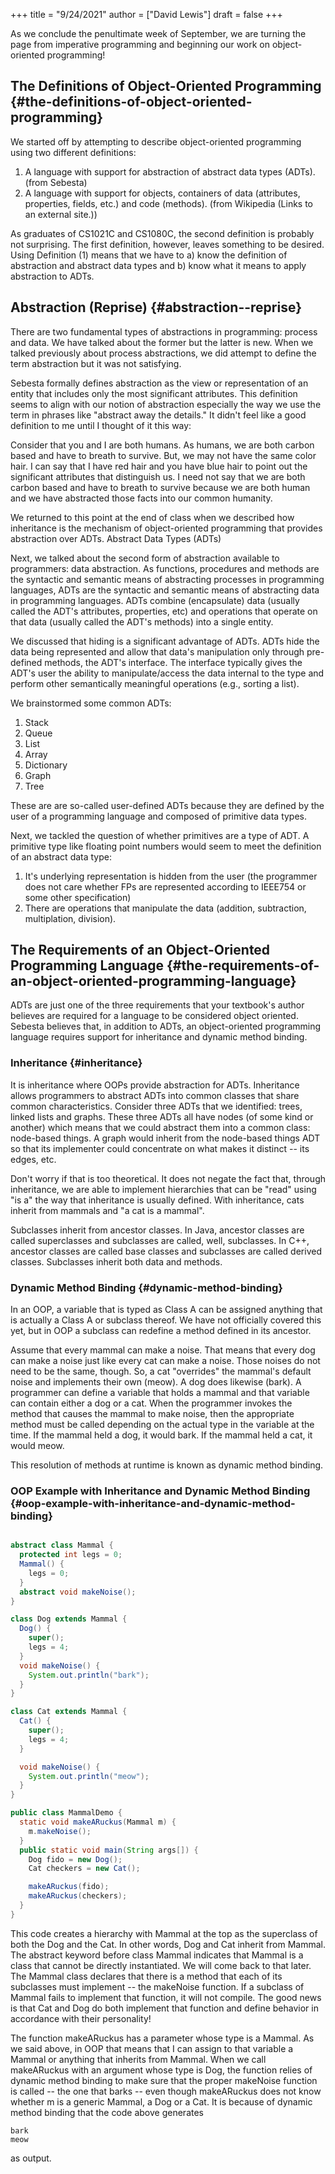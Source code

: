 +++
title = "9/24/2021"
author = ["David Lewis"]
draft = false
+++

As we conclude the penultimate week of September, we are turning the page from imperative programming and beginning our work on object-oriented programming!


## The Definitions of Object-Oriented Programming {#the-definitions-of-object-oriented-programming}

We started off by attempting to describe object-oriented programming using two different definitions:

1.  A language with support for abstraction of abstract data types (ADTs).​ (from Sebesta)
2.  A language with support for objects, containers of data (attributes, properties, fields, etc.) and code (methods).​ (from Wikipedia (Links to an external site.))

As graduates of CS1021C and CS1080C, the second definition is probably not surprising. The first definition, however, leaves something to be desired. Using Definition (1) means that we have to a) know the definition of abstraction and abstract data types and b) know what it means to apply abstraction to ADTs.


## Abstraction (Reprise) {#abstraction--reprise}

There are two fundamental types of abstractions in programming: process and data. We have talked about the former but the latter is new. When we talked previously about process abstractions, we did attempt to define the term abstraction but it was not satisfying.

Sebesta formally defines abstraction as the view or representation of an entity that includes only the most significant attributes. This definition seems to align with our notion of abstraction especially the way we use the term in phrases like "abstract away the details." It didn't feel like a good definition to me until I thought of it this way:

Consider that you and I are both humans. As humans, we are both carbon based and have to breath to survive. But, we may not have the same color hair. I can say that I have red hair and you have blue hair to point out the significant attributes that distinguish us. I need not say that we are both carbon based and have to breath to survive because we are both human and we have abstracted those facts into our common humanity.

We returned to this point at the end of class when we described how inheritance is the mechanism of object-oriented programming that provides abstraction over ADTs.
Abstract Data Types (ADTs)

Next, we talked about the second form of abstraction available to programmers: data abstraction. As functions, procedures and methods are the syntactic and semantic means of abstracting processes in programming languages, ADTs are the syntactic and semantic means of abstracting data in programming languages. ADTs combine (encapsulate) data (usually called the ADT's attributes, properties, etc) and operations that operate on that data (usually called the ADT's methods) into a single entity.

We discussed that hiding is a significant advantage of ADTs. ADTs hide the data being represented and allow that data's manipulation only through pre-defined methods, the ADT's interface. The interface typically gives the ADT's user the ability to manipulate/access the data internal to the type and perform other semantically meaningful operations (e.g., sorting a list).

We brainstormed some common ADTs:

1.  Stack
2.  Queue
3.  List
4.  Array
5.  Dictionary
6.  Graph
7.  Tree

These are are so-called user-defined ADTs because they are defined by the user of a programming language and composed of primitive data types.

Next, we tackled the question of whether primitives are a type of ADT. A primitive type like floating point numbers would seem to meet the definition of an abstract data type:

1.  It's underlying representation is hidden from the user (the programmer does not care whether FPs are represented according to IEEE754 or some other specification)
2.  There are operations that manipulate the data (addition, subtraction, multiplation, division).


## The Requirements of an Object-Oriented Programming Language {#the-requirements-of-an-object-oriented-programming-language}

ADTs are just one of the three requirements that your textbook's author believes are required for a language to be considered object oriented. Sebesta believes that, in addition to ADTs, an object-oriented programming language requires support for inheritance and dynamic method binding.


### Inheritance {#inheritance}

It is inheritance where OOPs provide abstraction for ADTs. Inheritance allows programmers to abstract ADTs into common classes that share common characteristics. Consider three ADTs that we identified: trees, linked lists and graphs. These three ADTs all have nodes (of some kind or another) which means that we could abstract them into a common class: node-based things. A graph would inherit from the node-based things ADT so that its implementer could concentrate on what makes it distinct -- its edges, etc.

Don't worry if that is too theoretical. It does not negate the fact that, through inheritance, we are able to implement hierarchies that can be "read" using "is a" the way that inheritance is usually defined. With inheritance, cats inherit from mammals and "a cat is a mammal".

Subclasses inherit from ancestor classes. In Java, ancestor classes are called superclasses and subclasses are called, well, subclasses. In C++, ancestor classes are called base classes and subclasses are called derived classes. Subclasses inherit both data and methods.


### Dynamic Method Binding {#dynamic-method-binding}

In an OOP, a variable that is typed as Class A can be assigned anything that is actually a Class A or subclass thereof. We have not officially covered this yet, but in OOP a subclass can redefine a method defined in its ancestor.

Assume that every mammal can make a noise. That means that every dog can make a noise just like every cat can make a noise. Those noises do not need to be the same, though. So, a cat "overrides" the mammal's default noise and implements their own (meow). A dog does likewise (bark). A programmer can define a variable that holds a mammal and that variable can contain either a dog or a cat. When the programmer invokes the method that causes the mammal to make noise, then the appropriate method must be called depending on the actual type in the variable at the time. If the mammal held a dog, it would bark. If the mammal held a cat, it would meow.

This resolution of methods at runtime is known as dynamic method binding.


### OOP Example with Inheritance and Dynamic Method Binding {#oop-example-with-inheritance-and-dynamic-method-binding}

```java

abstract class Mammal {
  protected int legs = 0;
  Mammal() {
    legs = 0;
  }
  abstract void makeNoise();
}

class Dog extends Mammal {
  Dog() {
    super();
    legs = 4;
  }
  void makeNoise() {
    System.out.println("bark");
  }
}

class Cat extends Mammal {
  Cat() {
    super();
    legs = 4;
  }

  void makeNoise() {
    System.out.println("meow");
  }
}

public class MammalDemo {
  static void makeARuckus(Mammal m) {
    m.makeNoise();
  }
  public static void main(String args[]) {
    Dog fido = new Dog();
    Cat checkers = new Cat();

    makeARuckus(fido);
    makeARuckus(checkers);
  }
}
```

This code creates a hierarchy with Mammal at the top as the superclass of both the Dog and the Cat. In other words, Dog and Cat inherit from Mammal. The abstract keyword before class Mammal indicates that Mammal is a class that cannot be directly instantiated. We will come back to that later. The Mammal class declares that there is a method that each of its subclasses must implement -- the makeNoise function. If a subclass of Mammal fails to implement that function, it will not compile. The good news is that Cat and Dog do both implement that function and define behavior in accordance with their personality!

The function makeARuckus has a parameter whose type is a Mammal. As we said above, in OOP that means that I can assign to that variable a Mammal or anything that inherits from Mammal. When we call makeARuckus with an argument whose type is Dog, the function relies of dynamic method binding to make sure that the proper makeNoise function is called -- the one that barks -- even though makeARuckus does not know whether m is a generic Mammal, a Dog or a Cat. It is because of dynamic method binding that the code above generates

```text
bark
meow
```

as output.

